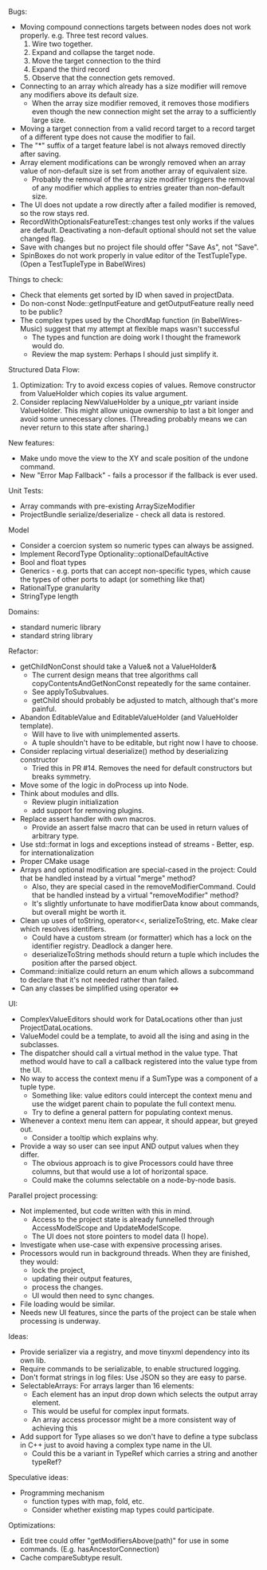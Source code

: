 Bugs:
* Moving compound connections targets between nodes does not work properly.
  e.g. Three test record values. 
  1. Wire two together. 
  1. Expand and collapse the target node.
  1. Move the target connection to the third
  1. Expand the third record
  1. Observe that the connection gets removed.
* Connecting to an array which already has a size modifier will remove any modifiers above its default size.
  * When the array size modifier removed, it removes those modifiers even though the new connection might set the array to a sufficiently large size.
* Moving a target connection from a valid record target to a record target of a different type does not cause the modifier to fail.
* The "*" suffix of a target feature label is not always removed directly after saving.
* Array element modifications can be wrongly removed when an array value of non-default size is set from another array of equivalent size.
  - Probably the removal of the array size modifier triggers the removal of any modifier which applies to entries greater than non-default size.
* The UI does not update a row directly after a failed modifier is removed, so the row stays red.
* RecordWithOptionalsFeatureTest::changes test only works if the values are default. Deactivating a non-default optional should not set the value changed flag.
* Save with changes but no project file should offer "Save As", not "Save".
* SpinBoxes do not work properly in value editor of the TestTupleType. (Open a TestTupleType in BabelWires)

Things to check:
* Check that elements get sorted by ID when saved in projectData.
* Do non-const Node::getInputFeature and getOutputFeature really need to be public?
* The complex types used by the ChordMap function (in BabelWires-Music) suggest that my attempt at flexible maps wasn't successful
  - The types and function are doing work I thought the framework would do.
  - Review the map system: Perhaps I should just simplify it.

Structured Data Flow:
1. Optimization: Try to avoid excess copies of values. Remove constructor from ValueHolder which copies its value argument.
1. Consider replacing NewValueHolder by a unique_ptr variant inside ValueHolder. This might allow unique ownership to last a bit longer and avoid some unnecessary clones. (Threading probably means we can never return to this state after sharing.)

New features:
* Make undo move the view to the XY and scale position of the undone command.
* New "Error Map Fallback" - fails a processor if the fallback is ever used.

Unit Tests:
* Array commands with pre-existing ArraySizeModifier
* ProjectBundle serialize/deserialize - check all data is restored.

Model
* Consider a coercion system so numeric types can always be assigned.
* Implement RecordType Optionality::optionalDefaultActive
* Bool and float types
* Generics - e.g. ports that can accept non-specific types, which cause the types of other ports to adapt (or something like that)
* RationalType granularity
* StringType length

Domains:
* standard numeric library
* standard string library

Refactor:
* getChildNonConst should take a Value& not a ValueHolder&
  - The current design means that tree algorithms call copyContentsAndGetNonConst repeatedly for the same container.
  - See applyToSubvalues.
  - getChild should probably be adjusted to match, although that's more painful.
* Abandon EditableValue and EditableValueHolder (and ValueHolder template).
  - Will have to live with unimplemented asserts.
  - A tuple shouldn't have to be editable, but right now I have to choose.
* Consider replacing virtual deserialize() method by deserializing constructor
  - Tried this in PR #14. Removes the need for default constructors but breaks symmetry.
* Move some of the logic in doProcess up into Node.
* Think about modules and dlls.
  - Review plugin initialization
  - add support for removing plugins.
* Replace assert handler with own macros.
  - Provide an assert false macro that can be used in return values of arbitrary type.
* Use std::format in logs and exceptions instead of streams - Better, esp. for internationalization
* Proper CMake usage
* Arrays and optional modification are special-cased in the project: Could that be handled instead by a virtual "merge" method?
  - Also, they are special cased in the removeModifierCommand. Could that be handled instead by a virtual "removeModifier" method?
  - It's slightly unfortunate to have modifierData know about commands, but overall might be worth it.
* Clean up uses of toString, operator<<, serializeToString, etc. Make clear which resolves identifiers.
  - Could have a custom stream (or formatter) which has a lock on the identifier registry. Deadlock a danger here.
  - deserializeToString methods should return a tuple which includes the position after the parsed object.
* Command::initialize could return an enum which allows a subcommand to declare that it's not needed rather than failed.
* Can any classes be simplified using operator <=>

UI:
* ComplexValueEditors should work for DataLocations other than just ProjectDataLocations.
* ValueModel could be a template, to avoid all the ising and asing in the subclasses.
* The dispatcher should call a virtual method in the value type. That method would have to call a callback registered into the value type from the UI.
* No way to access the context menu if a SumType was a component of a tuple type.
  - Something like: value editors could intercept the context menu and use the widget parent chain to populate the full context menu.
  - Try to define a general pattern for populating context menus.
* Whenever a context menu item can appear, it should appear, but greyed out.
  - Consider a tooltip which explains why.
* Provide a way so user can see input AND output values when they differ.
  - The obvious approach is to give Processors could have three columns, but that would use a lot of horizontal space.
  - Could make the columns selectable on a node-by-node basis.

Parallel project processing:
* Not implemented, but code written with this in mind.
  - Access to the project state is already funnelled through AccessModelScope and UpdateModelScope.
  - The UI does not store pointers to model data (I hope).
* Investigate when use-case with expensive processing arises.
* Processors would run in background threads. When they are finished, they would:
  - lock the project,
  - updating their output features,
  - process the changes.
  - UI would then need to sync changes.
* File loading would be similar.
* Needs new UI features, since the parts of the project can be stale when processing is underway.

Ideas:
* Provide serializer via a registry, and move tinyxml dependency into its own lib.
* Require commands to be serializable, to enable structured logging.
* Don't format strings in log files: Use JSON so they are easy to parse.
* SelectableArrays: For arrays larger than 16 elements:
  - Each element has an input drop down which selects the output array element.
  - This would be useful for complex input formats.
  - An array access processor might be a more consistent way of achieving this
* Add support for Type aliases so we don't have to define a type subclass in C++ just to avoid having a complex type name in the UI.
  - Could this be a variant in TypeRef which carries a string and another typeRef?

Speculative ideas:
* Programming mechanism
  - function types with map, fold, etc.
  - Consider whether existing map types could participate.

Optimizations:
* Edit tree could offer "getModifiersAbove(path)" for use in some commands. (E.g. hasAncestorConnection)
* Cache compareSubtype result.
